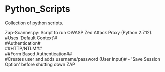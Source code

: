 # Python_Scripts

Collection of python scripts. 

Zap-Scanner.py: Script to run OWASP Zed Attack Proxy (Python 2.7.12).  
    #Uses 'Default Context'#  
    #Authentication#  
    ##HTTP/NTLM##  
    ##Form Based Authentication##  
    #Creates user and adds username/password (User Input)# 
    - 'Save Session Option' before shutting down ZAP  